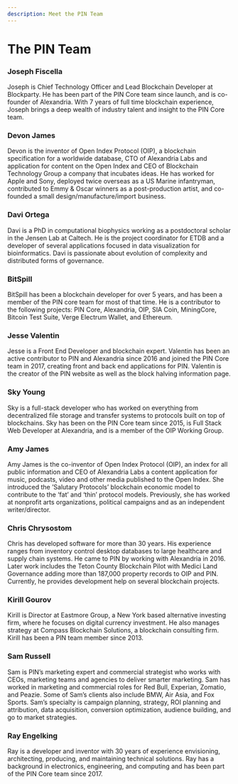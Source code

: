 ```yaml
---
description: Meet the PIN Team
---
```


# The PIN Team

### Joseph Fiscella

Joseph is Chief Technology Officer and Lead Blockchain Developer at Blockparty. He has been part of the PIN Core team since launch, and is co-founder of Alexandria. With 7 years of full time blockchain experience, Joseph brings a deep wealth of industry talent and insight to the PIN Core team.

### Devon James

Devon is the inventor of Open Index Protocol \(OIP\), a blockchain specification for a worldwide database, CTO of Alexandria Labs and application for content on the Open Index and CEO of Blockchain Technology Group a company that incubates ideas. He has worked for Apple and Sony, deployed twice overseas as a US Marine infantryman, contributed to Emmy & Oscar winners as a post-production artist, and co-founded a small design/manufacture/import business. 

### Davi Ortega

Davi is a PhD in computational biophysics working as a postdoctoral scholar in the Jensen Lab at Caltech. He is the project coordinator for ETDB and a developer of several applications focused in data visualization for bioinformatics. Davi is passionate about evolution of complexity and distributed forms of governance.

### BitSpill

BitSpill has been a blockchain developer for over 5 years, and has been a member of the PIN core team for most of that time. He is a contributor to the following projects: PIN Core, Alexandria, OIP, SIA Coin, MiningCore, Bitcoin Test Suite, Verge Electrum Wallet, and Ethereum.

### Jesse Valentin

Jesse is a Front End Developer and blockchain expert. Valentin has been an active contributor to PIN and Alexandria since 2016 and joined the PIN Core team in 2017, creating front and back end applications for PIN. Valentin is the creator of the PIN website as well as the block halving information page.

### Sky Young

Sky is a full-stack developer who has worked on everything from decentralized file storage and transfer systems to protocols built on top of blockchains. Sky has been on the PIN Core team since 2015, is Full Stack Web Developer at Alexandria, and is a member of the OIP Working Group. 

### Amy James

Amy James is the co-inventor of Open Index Protocol \(OIP\), an index for all public information and CEO of Alexandria Labs a content application for music, podcasts, video and other media published to the Open Index. She introduced the ’Salutary Protocols’ blockchain economic model to contribute to the ‘fat’ and ‘thin’ protocol models. Previously, she has worked at nonprofit arts organizations, political campaigns and as an independent writer/director. 

### Chris Chrysostom

Chris has developed software for more than 30 years. His experience ranges from inventory control desktop databases to large healthcare and supply chain systems. He came to PIN by working with Alexandria in 2016. Later work includes the Teton County Blockchain Pilot with Medici Land Governance adding more than 187,000 property records to OIP and PIN. Currently, he provides development help on several blockchain projects.

### Kirill Gourov
Kirill is Director at Eastmore Group, a New York based alternative investing firm, where he focuses on digital currency investment. He also manages strategy at Compass Blockchain Solutions, a blockchain consulting firm. Kirill has been a PIN team member since 2013.

### Sam Russell

Sam is PIN’s marketing expert and commercial strategist who works with CEOs, marketing teams and agencies to deliver smarter marketing. Sam has worked in marketing and commercial roles for Red Bull, Experian, Zomatio, and Peazie. Some of Sam’s clients also include BMW, Air Asia, and Fox Sports. Sam’s specialty is campaign planning, strategy, ROI planning and attribution, data acquisition, conversion optimization, audience building, and go to market strategies.

### Ray Engelking

Ray is a developer and inventor with 30 years of experience envisioning, architecting, producing, and maintaining technical solutions. Ray has a background in electronics, engineering, and computing and has been part of the PIN Core team since 2017.

